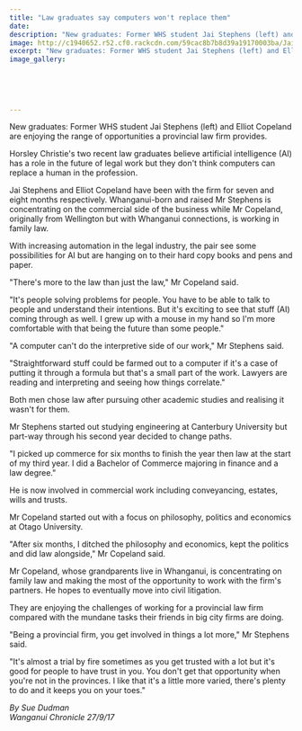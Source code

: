 ```yaml
---
title: "Law graduates say computers won't replace them"
date: 
description: "New graduates: Former WHS student Jai Stephens (left) and Elliot Copeland are enjoying the range of opportunities a provincial law firm provides."
image: http://c1940652.r52.cf0.rackcdn.com/59cac8b7b8d39a19170003ba/Jai-Stephens-ex-now-with-Horsley.jpg
excerpt: "New graduates: Former WHS student Jai Stephens (left) and Elliot Copeland are enjoying the range of opportunities a provincial law firm provides."
image_gallery:
    
    
    
    
    
---
```


<p><span>New graduates: Former WHS student Jai Stephens (left) and Elliot Copeland are enjoying the range of opportunities a provincial law firm provides.</span></p>
<p class="element element-paragraph">Horsley Christie's two recent law graduates believe artificial intelligence (AI) has a role in the future of legal work but they don't think computers can replace a human in the profession.</p>
<p class="element element-paragraph">Jai Stephens and Elliot Copeland have been with the firm for seven and eight months respectively. Whanganui-born and raised Mr Stephens is concentrating on the commercial side of the business while Mr Copeland, originally from Wellington but with Whanganui connections, is working in family law.</p>
<p class="element element-paragraph">With increasing automation in the legal industry, the pair see some possibilities for AI but are hanging on to their hard copy books and pens and paper.</p>
<p class="element element-paragraph">"There's more to the law than just the law," Mr Copeland said.</p>
<p class="element element-paragraph">"It's people solving problems for people. You have to be able to talk to people and understand their intentions. But it's exciting to see that stuff (AI) coming through as well. I grew up with a mouse in my hand so I'm more comfortable with that being the future than some people."</p>
<p class="element element-paragraph">"A computer can't do the interpretive side of our work," Mr Stephens said.</p>
<p class="element element-paragraph">"Straightforward stuff could be farmed out to a computer if it's a case of putting it through a formula but that's a small part of the work. Lawyers are reading and interpreting and seeing how things correlate."</p>
<p class="element element-paragraph">Both men chose law after pursuing other academic studies and realising it wasn't for them.</p>
<p class="element element-paragraph">Mr Stephens started out studying engineering at Canterbury University but part-way through his second year decided to change paths.</p>
<p class="element element-paragraph">"I picked up commerce for six months to finish the year then law at the start of my third year. I did a Bachelor of Commerce majoring in finance and a law degree."</p>
<p class="element element-paragraph">He is now involved in commercial work including conveyancing, estates, wills and trusts.</p>
<p class="element element-paragraph">Mr Copeland started out with a focus on philosophy, politics and economics at Otago University.</p>
<p class="element element-paragraph">"After six months, I ditched the philosophy and economics, kept the politics and did law alongside," Mr Copeland said.</p>
<p class="element element-paragraph">Mr Copeland, whose grandparents live in Whanganui, is concentrating on family law and making the most of the opportunity to work with the firm's partners. He hopes to eventually move into civil litigation.</p>
<p class="element element-paragraph">They are enjoying the challenges of working for a provincial law firm compared with the mundane tasks their friends in big city firms are doing.</p>
<p class="element element-paragraph">"Being a provincial firm, you get involved in things a lot more," Mr Stephens said.</p>
<p class="element element-paragraph">"It's almost a trial by fire sometimes as you get trusted with a lot but it's good for people to have trust in you. You don't get that opportunity when you're not in the provinces. I like that it's a little more varied, there's plenty to do and it keeps you on your toes."</p>
<p><em>By Sue Dudman<br />Wanganui Chronicle 27/9/17</em></p>

